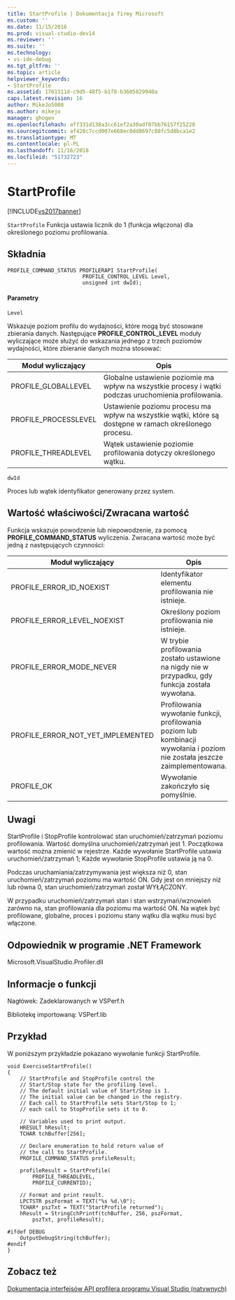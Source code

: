 ```yaml
---
title: StartProfile | Dokumentacja firmy Microsoft
ms.custom: ''
ms.date: 11/15/2016
ms.prod: visual-studio-dev14
ms.reviewer: ''
ms.suite: ''
ms.technology:
- vs-ide-debug
ms.tgt_pltfrm: ''
ms.topic: article
helpviewer_keywords:
- StartProfile
ms.assetid: 1761311d-c9d5-48f5-b1f8-b3605829940a
caps.latest.revision: 16
author: MikeJo5000
ms.author: mikejo
manager: ghogen
ms.openlocfilehash: aff331d138a3cc61ef2a30adf07bb76157f25228
ms.sourcegitcommit: af428c7ccd007e668ec0dd8697c88fc5d8bca1e2
ms.translationtype: MT
ms.contentlocale: pl-PL
ms.lasthandoff: 11/16/2018
ms.locfileid: "51732723"
---
```

# <a name="startprofile"></a>StartProfile
[!INCLUDE[vs2017banner](../includes/vs2017banner.md)]

`StartProfile` Funkcja ustawia licznik do 1 (funkcja włączona) dla określonego poziomu profilowania.  
  
## <a name="syntax"></a>Składnia  
  
```  
PROFILE_COMMAND_STATUS PROFILERAPI StartProfile(  
                        PROFILE_CONTROL_LEVEL Level,   
                        unsigned int dwId);  
```  
  
#### <a name="parameters"></a>Parametry  
 `Level`  
  
 Wskazuje poziom profilu do wydajności, które mogą być stosowane zbierania danych. Następujące **PROFILE_CONTROL_LEVEL** moduły wyliczające może służyć do wskazania jednego z trzech poziomów wydajności, które zbieranie danych można stosować:  
  
|Moduł wyliczający|Opis|  
|----------------|-----------------|  
|PROFILE_GLOBALLEVEL|Globalne ustawienie poziomie ma wpływ na wszystkie procesy i wątki podczas uruchomienia profilowania.|  
|PROFILE_PROCESSLEVEL|Ustawienie poziomu procesu ma wpływ na wszystkie wątki, które są dostępne w ramach określonego procesu.|  
|PROFILE_THREADLEVEL|Wątek ustawienie poziomie profilowania dotyczy określonego wątku.|  
  
 `dwId`  
  
 Proces lub wątek identyfikator generowany przez system.  
  
## <a name="property-valuereturn-value"></a>Wartość właściwości/Zwracana wartość  
 Funkcja wskazuje powodzenie lub niepowodzenie, za pomocą **PROFILE_COMMAND_STATUS** wyliczenia. Zwracana wartość może być jedną z następujących czynności:  
  
|Moduł wyliczający|Opis|  
|----------------|-----------------|  
|PROFILE_ERROR_ID_NOEXIST|Identyfikator elementu profilowania nie istnieje.|  
|PROFILE_ERROR_LEVEL_NOEXIST|Określony poziom profilowania nie istnieje.|  
|PROFILE_ERROR_MODE_NEVER|W trybie profilowania zostało ustawione na nigdy nie w przypadku, gdy funkcja została wywołana.|  
|PROFILE_ERROR_NOT_YET_IMPLEMENTED|Profilowania wywołanie funkcji, profilowania poziom lub kombinacji wywołania i poziom nie została jeszcze zaimplementowana.|  
|PROFILE_OK|Wywołanie zakończyło się pomyślnie.|  
  
## <a name="remarks"></a>Uwagi  
 StartProfile i StopProfile kontrolować stan uruchomień/zatrzymań poziomu profilowania. Wartość domyślna uruchomień/zatrzymań jest 1. Początkowa wartość można zmienić w rejestrze. Każde wywołanie StartProfile ustawia uruchomień/zatrzymań 1; Każde wywołanie StopProfile ustawia ją na 0.  
  
 Podczas uruchamiania/zatrzymywania jest większa niż 0, stan uruchomień/zatrzymań poziomu ma wartość ON. Gdy jest on mniejszy niż lub równa 0, stan uruchomień/zatrzymań został WYŁĄCZONY.  
  
 W przypadku uruchomień/zatrzymań stan i stan wstrzymań/wznowień zarówno na, stan profilowania dla poziomu ma wartość ON. Na wątek być profilowane, globalne, proces i poziomu stany wątku dla wątku musi być włączone.  
  
## <a name="net-framework-equivalent"></a>Odpowiednik w programie .NET Framework  
 Microsoft.VisualStudio.Profiler.dll  
  
## <a name="function-information"></a>Informacje o funkcji  
 Nagłówek: Zadeklarowanych w VSPerf.h  
  
 Bibliotekę importowaną: VSPerf.lib  
  
## <a name="example"></a>Przykład  
 W poniższym przykładzie pokazano wywołanie funkcji StartProfile.  
  
```  
void ExerciseStartProfile()  
{  
    // StartProfile and StopProfile control the  
    // Start/Stop state for the profiling level.   
    // The default initial value of Start/Stop is 1.   
    // The initial value can be changed in the registry.   
    // Each call to StartProfile sets Start/Stop to 1;   
    // each call to StopProfile sets it to 0.   
  
    // Variables used to print output.  
    HRESULT hResult;  
    TCHAR tchBuffer[256];  
  
    // Declare enumeration to hold return value of   
    // the call to StartProfile.  
    PROFILE_COMMAND_STATUS profileResult;  
  
    profileResult = StartProfile(  
        PROFILE_THREADLEVEL,  
        PROFILE_CURRENTID);  
  
    // Format and print result.  
    LPCTSTR pszFormat = TEXT("%s %d.\0");  
    TCHAR* pszTxt = TEXT("StartProfile returned");  
    hResult = StringCchPrintf(tchBuffer, 256, pszFormat,   
        pszTxt, profileResult);  
  
#ifdef DEBUG  
    OutputDebugString(tchBuffer);  
#endif  
}  
```  
  
## <a name="see-also"></a>Zobacz też  
 [Dokumentacja interfejsów API profilera programu Visual Studio (natywnych)](../profiling/visual-studio-profiler-api-reference-native.md)



